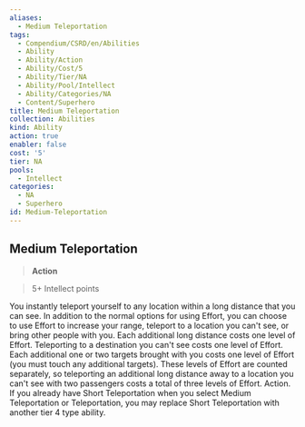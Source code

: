 ```yaml
---
aliases:
  - Medium Teleportation
tags:
  - Compendium/CSRD/en/Abilities
  - Ability
  - Ability/Action
  - Ability/Cost/5
  - Ability/Tier/NA
  - Ability/Pool/Intellect
  - Ability/Categories/NA
  - Content/Superhero
title: Medium Teleportation
collection: Abilities
kind: Ability
action: true
enabler: false
cost: '5'
tier: NA
pools:
  - Intellect
categories:
  - NA
  - Superhero
id: Medium-Teleportation
---
```

## Medium Teleportation    
>**Action**    
>5+ Intellect points  
    
You instantly teleport yourself to any location within a long distance that you can see. In addition to the normal options for using Effort, you can choose to use Effort to increase your range, teleport to a location you can't see, or bring other people with you. Each additional long distance costs one level of Effort. Teleporting to a destination you can't see costs one level of Effort. Each additional one or two targets brought with you costs one level of Effort (you must touch any additional targets). These levels of Effort are counted separately, so teleporting an additional long distance away to a location you can't see with two passengers costs a total of three levels of Effort. Action. If you already have Short Teleportation when you select Medium Teleportation or Teleportation, you may replace Short Teleportation with another tier 4 type ability.
